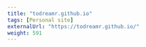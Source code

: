 ```yaml
---
title: "todreamr.github.io"
tags: [Personal site]
externalUrl: "https://todreamr.github.io/"
weight: 591
---
```

